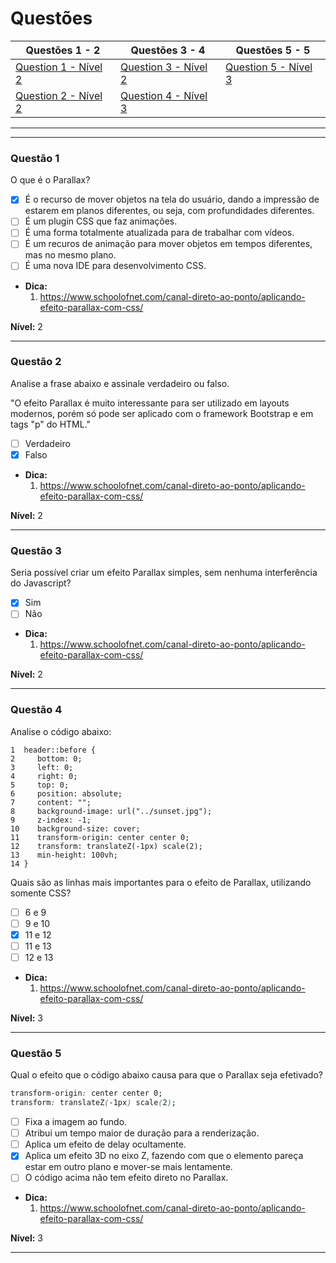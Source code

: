 # Questões

| Questões 1 - 2            | Questões 3 - 4            | Questões 5 - 5            |
|---------------------------|---------------------------|---------------------------|
| [Question 1 - Nível 2][1] | [Question 3 - Nível 2][3] | [Question 5 - Nível 3][5] |  
| [Question 2 - Nível 2][2] | [Question 4 - Nível 3][4] |                           |  
  
                     
***

[1]:#questão-1
[2]:#questão-2
[3]:#questão-3
[4]:#questão-4
[5]:#questão-5

***

### Questão 1 

O que é o Parallax?

- [x] É o recurso de mover objetos na tela do usuário, dando a impressão de estarem em planos diferentes, ou seja, com profundidades diferentes.
- [ ] É um plugin CSS que faz animações.
- [ ] É uma forma totalmente atualizada para de trabalhar com vídeos.
- [ ] É um recuros de animação para mover objetos em tempos diferentes, mas no mesmo plano.
- [ ] É uma nova IDE para desenvolvimento CSS.

* **Dica:**    	
    1. <https://www.schoolofnet.com/canal-direto-ao-ponto/aplicando-efeito-parallax-com-css/>

**Nível:** 2
 
***

### Questão 2

Analise a frase abaixo e assinale verdadeiro ou falso.

"O efeito Parallax é muito interessante para ser utilizado em layouts modernos, porém só pode ser aplicado com o framework Bootstrap e em tags "p" do HTML."

- [ ] Verdadeiro
- [x] Falso

* **Dica:**    	
    1. <https://www.schoolofnet.com/canal-direto-ao-ponto/aplicando-efeito-parallax-com-css/>

**Nível:** 2
 
***

### Questão 3

Seria possível criar um efeito Parallax simples, sem nenhuma interferência do Javascript?

- [x] Sim
- [ ] Não

* **Dica:**    	
    1. <https://www.schoolofnet.com/canal-direto-ao-ponto/aplicando-efeito-parallax-com-css/>

**Nível:** 2
 
***

### Questão 4

Analise o código abaixo:

```
1  header::before {
2     bottom: 0;
3     left: 0;
4     right: 0;
5     top: 0;
6     position: absolute;
7     content: "";
8     background-image: url("../sunset.jpg");
9     z-index: -1;
10    background-size: cover;
11    transform-origin: center center 0;
12    transform: translateZ(-1px) scale(2);
13    min-height: 100vh;
14 }
```

Quais são as linhas mais importantes para o efeito de Parallax, utilizando somente CSS?

- [ ] 6 e 9
- [ ] 9 e 10
- [x] 11 e 12
- [ ] 11 e 13
- [ ] 12 e 13

* **Dica:**    	
    1. <https://www.schoolofnet.com/canal-direto-ao-ponto/aplicando-efeito-parallax-com-css/>

**Nível:** 3
 
***

### Questão 5

Qual o efeito que o código abaixo causa para que o Parallax seja efetivado?

```css
transform-origin: center center 0;
transform: translateZ(-1px) scale(2);
```

- [ ] Fixa a imagem ao fundo.
- [ ] Atribui um tempo maior de duração para a renderização.
- [ ] Aplica um efeito de delay ocultamente.
- [x] Aplica um efeito 3D no eixo Z, fazendo com que o elemento pareça estar em outro plano e mover-se mais lentamente.
- [ ] O código acima não tem efeito direto no Parallax. 

* **Dica:**    	
    1. <https://www.schoolofnet.com/canal-direto-ao-ponto/aplicando-efeito-parallax-com-css/>

**Nível:** 3
 
***